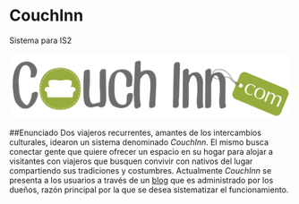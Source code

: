 # CouchInn
Sistema para IS2

![CouchInn][logo]

##Enunciado
Dos viajeros recurrentes, amantes de los intercambios culturales, idearon un sistema denominado *CouchInn*.
El mismo busca conectar gente que quiere ofrecer un espacio en su hogar para alojar a visitantes con viajeros que busquen convivir con nativos del lugar compartiendo sus tradiciones y costumbres.
Actualmente *CouchInn* se presenta a los usuarios a través de un [blog](http://couchinn.tumblr.com) que es administrado por los dueños, razón principal por la que se desea sistematizar el funcionamiento.

[logo]: https://github.com/MMNN-Software/CouchInn/raw/master/img/logoc.png "Logo de CouchInn"
